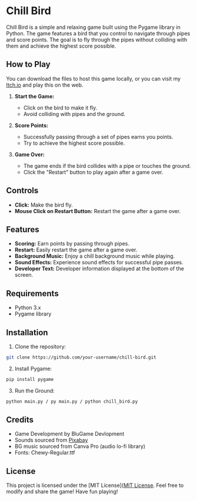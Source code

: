 # Chill Bird

Chill Bird is a simple and relaxing game built using the Pygame library in Python. The game features a bird that you control to navigate through pipes and score points. The goal is to fly through the pipes without colliding with them and achieve the highest score possible.

## How to Play
You can download the files to host this game locally, or you can visit my [Itch.io](https://kier7744.itch.io/chill-bird) and play this on the web.

1. **Start the Game:**
   - Click on the bird to make it fly.
   - Avoid colliding with pipes and the ground.

2. **Score Points:**
   - Successfully passing through a set of pipes earns you points.
   - Try to achieve the highest score possible.

3. **Game Over:**
   - The game ends if the bird collides with a pipe or touches the ground.
   - Click the "Restart" button to play again after a game over.

## Controls

- **Click:** Make the bird fly.
- **Mouse Click on Restart Button:** Restart the game after a game over.

## Features

- **Scoring:** Earn points by passing through pipes.
- **Restart:** Easily restart the game after a game over.
- **Background Music:** Enjoy a chill background music while playing.
- **Sound Effects:** Experience sound effects for successful pipe passes.
- **Developer Text:** Developer information displayed at the bottom of the screen.

## Requirements

- Python 3.x
- Pygame library

## Installation

1. Clone the repository:
 ```bash
 git clone https://github.com/your-username/chill-bird.git
 ```
2. Install Pygame:
```bash
pip install pygame
```
3. Run the Ground:
```bash
python main.py / py main.py / python chill_bird.py
```
## Credits
- Game Development by BluGame Devlopment
- Sounds sourced from [Pixabay](https://pixabay.com/sound-effects/search/crunch/) 
- BG music sourced from Canva Pro (audio lo-fi library)
- Fonts: Chewy-Regular.ttf

## License
This project is licensed under the [MIT License]([MIT License](https://github.com/kier2023/Chill-Bird/blob/main/MIT%20License).
Feel free to modify and share the game! Have fun playing!
